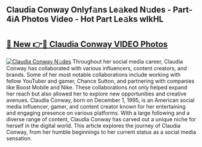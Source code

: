 ## Claudia Conway Onlyf𝚊ns Le𝚊ked N𝚞des - Part-4iA Photos Video - Hot Part Le𝚊ks wIkHL

# <h2><a href="http://ab63063.deff.icu/?id=Claudia+Conway">🔗 New 👉🔴 Claudia Conway VIDEO Photos</a></h2>

[![Claudia Conway N𝚞des](https://i.imgur.com/rIISA9y.gif)](http://ab63063.deff.icu/?id=Claudia+Conway)
Throughout her social media career, Claudia Conway has collaborated with various influencers, content creators, and brands. Some of her most notable collaborations include working with fellow YouTuber and gamer, Chance Sutton, and partnering with companies like Boost Mobile and Nike. These collaborations not only helped expand her reach but also allowed her to explore new opportunities and creative avenues. Claudia Conway, born on December 1, 1995, is an American social media influencer, gamer, and content creator known for her entertaining and engaging presence on various platforms. With a large following and a diverse range of content, Claudia Conway has carved out a unique niche for herself in the digital world. This article explores the journey of Claudia Conway, from her humble beginnings to her current status as a social media sensation.
